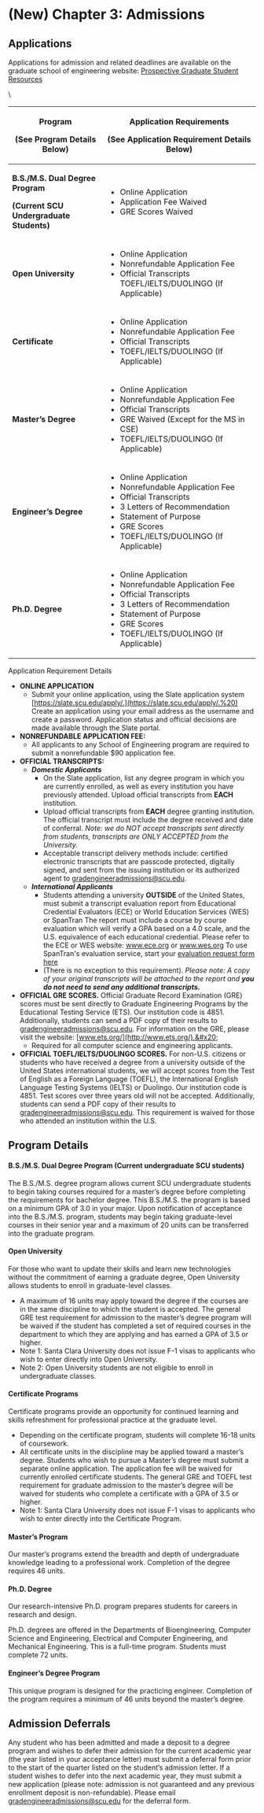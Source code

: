 # (New) Chapter 3: Admissions

## Applications

Applications for admission and related deadlines are available on the graduate school of engineering website: [Prospective Graduate Student Resources](https://www.scu.edu/engineering/graduate/prospective-graduate-student-resources/)

\


| <p><strong>Program</strong></p><p><strong>(See Program Details Below)</strong></p>                                | <p><strong>Application Requirements</strong></p><p><strong>(See Application Requirement Details Below)</strong></p>                                                                                                                         |
| ----------------------------------------------------------------------------------------------------------------- | ------------------------------------------------------------------------------------------------------------------------------------------------------------------------------------------------------------------------------------------- |
| <p><strong>B.S./M.S. Dual Degree Program</strong></p><p><strong>(Current SCU Undergraduate Students)</strong></p> | <ul><li>Online Application</li><li>Application Fee Waived</li><li>GRE Scores Waived </li></ul>                                                                                                                                              |
| **Open University**                                                                                               | <ul><li>Online Application</li><li>Nonrefundable Application Fee</li><li>Official Transcripts TOEFL/IELTS/DUOLINGO (If Applicable)</li></ul>                                                                                                |
| **Certificate**                                                                                                   | <ul><li>Online Application </li><li>Nonrefundable Application Fee</li><li>Official Transcripts </li><li>TOEFL/IELTS/DUOLINGO (If Applicable)</li></ul>                                                                                      |
| **Master’s Degree**                                                                                               | <ul><li>Online Application</li><li>Nonrefundable Application Fee</li><li>Official Transcripts </li><li>GRE Waived (Except for the MS in CSE)</li><li>TOEFL/IELTS/DUOLINGO (If Applicable)</li></ul>                                         |
| <p><br><br></p><p><strong>Engineer’s Degree</strong></p><p><br><br></p>                                           | <ul><li>Online Application</li><li>Nonrefundable Application Fee</li><li>Official Transcripts </li><li>3 Letters of Recommendation</li><li>Statement of Purpose </li><li>GRE Scores </li><li>TOEFL/IELTS/DUOLINGO (If Applicable)</li></ul> |
| **Ph.D. Degree**                                                                                                  | <ul><li>Online Application</li><li>Nonrefundable Application Fee</li><li>Official Transcripts</li><li>3 Letters of Recommendation</li><li>Statement of Purpose </li><li>GRE Scores</li><li>TOEFL/IELTS/DUOLINGO (If Applicable)</li></ul>   |

Application Requirement Details

* **ONLINE APPLICATION**
  * Submit your online application, using the Slate application system [https://slate.scu.edu/apply/.](https://slate.scu.edu/apply/.%20) Create an application using your email address as the username and create a password. Application status and official decisions are made available through the Slate portal.&#x20;
* **NONREFUNDABLE APPLICATION FEE:**&#x20;
  * All applicants to any School of Engineering program are required to submit a nonrefundable $90 application fee.&#x20;
* **OFFICIAL TRANSCRIPTS:**&#x20;
  * _**Domestic Applicants**_
    * On the Slate application, list any degree program in which you are currently enrolled, as well as every institution you have previously attended. Upload official transcripts from **EACH** institution.
    * Upload official transcripts from **EACH** degree granting institution. The official transcript must include the degree received and date of conferral. _Note: we do NOT accept transcripts sent directly from students, transcripts are ONLY ACCEPTED from the University._&#x20;
    * Acceptable transcript delivery methods include: certified electronic transcripts that are passcode protected, digitally signed, and sent from the issuing institution or its authorized agent to [gradengineeradmissions@scu.edu](mailto:gradengineer@scu.edu).&#x20;
  * _**International Applicants**_
    * Students attending a university **OUTSIDE** of the United States, must submit a transcript evaluation report from Educational Credential Evaluators (ECE) or World Education Services (WES) or SpanTran The report must include a course by course evaluation which will verify a GPA based on a 4.0 scale, and the U.S. equivalence of each educational credential. Please refer to the ECE or WES website: www.ece.org or www.wes.org To use SpanTran's evaluation service, start your [evaluation request form here](https://spanside.my.salesforce-sites.com/SpantranApplication?Id=eb83c5b1-3f21-4454-8a0a-46c05b61faf0)
    * (There is no exception to this requirement). _Please note: A copy of your original transcripts will be attached to the report and **you do not need to send any additional transcripts.**_&#x20;
* **OFFICIAL GRE SCORES.** Official Graduate Record Examination (GRE) scores must be sent directly to Graduate Engineering Programs by the Educational Testing Service (ETS). Our institution code is 4851. Additionally, students can send a PDF copy of their results to [gradengineeradmissions@scu.edu](mailto:gradengineer@scu.edu). For information on the GRE, please visit the website: [www.ets.org/](http://www.ets.org/).&#x20;
  * Required for all computer science and engineering applicants.
* **OFFICIAL TOEFL/IELTS/DUOLINGO SCORES.** For non-U.S. citizens or students who have received a degree from a university outside of the United States international students, we will accept scores from the Test of English as a Foreign Language (TOEFL), the International English Language Testing Systems (IELTS) or Duolingo. Our institution code is 4851. Test scores over three years old will not be accepted. Additionally, students can send a PDF copy of their results to [gradengineeradmissions@scu.edu](mailto:gradengineer@scu.edu). This requirement is waived for those who attended an institution within the U.S.

## Program Details

#### B.S./M.S. Dual Degree Program (Current undergraduate SCU students)

The B.S./M.S. degree program allows current SCU undergraduate students to begin taking courses required for a master’s degree before completing the requirements for bachelor degree. This B.S./M.S. the program is based on a minimum GPA of 3.0 in your major. Upon notification of acceptance into the B.S./M.S. program, students may begin taking graduate-level courses in their senior year and a maximum of 20 units can be transferred into the graduate program.

#### Open University&#x20;

For those who want to update their skills and learn new technologies without the commitment of earning a graduate degree, Open University allows students to enroll in graduate-level classes.&#x20;

* A maximum of 16 units may apply toward the degree if the courses are in the same discipline to which the student is accepted. The general GRE test requirement for admission to the master’s degree program will be waived if the student has completed a set of required courses in the department to which they are applying and has earned a GPA of 3.5 or higher.
* Note 1: Santa Clara University does not issue F-1 visas to applicants who wish to enter directly into Open University.&#x20;
* Note 2: Open University students are not eligible to enroll in undergraduate classes.

#### Certificate Programs

Certificate programs provide an opportunity for continued learning and skills refreshment for professional practice at the graduate level.

* Depending on the certificate program, students will complete 16-18 units of coursework.&#x20;
* All certificate units in the discipline may be applied toward a master’s degree. Students who wish to pursue a Master’s degree must submit a separate online application. The application fee will be waived for currently enrolled certificate students. The general GRE and TOEFL test requirement for graduate admission to the master’s degree will be waived for students who complete a certificate with a GPA of 3.5 or higher.
* Note 1: Santa Clara University does not issue F-1 visas to applicants who wish to enter directly into the Certificate Program.

#### Master’s Program&#x20;

Our master’s programs extend the breadth and depth of undergraduate knowledge leading to a professional work. Completion of the degree requires 46 units.

#### Ph.D. Degree

Our research-intensive Ph.D. program prepares students for careers in research and design. &#x20;

Ph.D. degrees are offered in the Departments of Bioengineering, Computer Science and Engineering, Electrical and Computer Engineering, and Mechanical Engineering. This is a full-time program. Students must complete 72 units.

#### Engineer’s Degree Program

This unique program is designed for the practicing engineer. Completion of the program requires a minimum of 46 units beyond the master’s degree.

## Admission Deferrals

Any student who has been admitted and made a deposit to a degree program and wishes to defer their admission for the current academic year (the year listed in your acceptance letter) must submit a deferral form prior to the start of the quarter listed on the student’s admission letter. If a student wishes to defer into the next academic year, they must submit a new application (please note: admission is not guaranteed and any previous enrollment deposit is non-refundable). Please email [gradengineeradmissions@scu.edu](mailto:gradengineer@scu.edu) for the deferral form.
